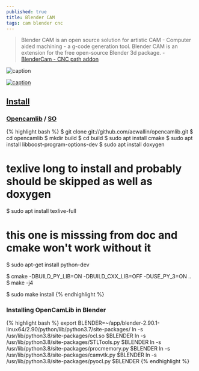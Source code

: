 ```yaml
---
published: true
title: Blender CAM
tags: cam blender cnc
---
```

> Blender CAM is an open source solution for artistic CAM - Computer aided machining - a g-code generation tool. Blender CAM is an extension for the free open-source Blender 3d package. - [BlenderCam - CNC path addon](https://github.com/vilemduha/blendercam)

![caption](https://cloud.githubusercontent.com/assets/648108/12375710/7a24b868-bca6-11e5-99a8-8c8c02e89724.png)

[![caption](https://img.youtube.com/vi/jR8jt6dJPfE/0.jpg)](https://www.youtube.com/watch?v=jR8jt6dJPfE)

## [Install](https://github.com/vilemduha/blendercam/wiki/Install-opencamlib-into-blender-2.80-and-2.90-on-linux)
### [Opencamlib](https://github.com/aewallin/opencamlib) / [SO](https://stackoverflow.com/questions/24174394/cmake-is-not-able-to-find-python-libraries)
{% highlight bash %}
$ git clone git://github.com/aewallin/opencamlib.git
$ cd opencamlib
$ mkdir build
$ cd build
$ sudo apt install cmake
$ sudo apt install libboost-program-options-dev
$ sudo apt install doxygen
# texlive long to install and probably should be skipped as well as doxygen
$ sudo apt install texlive-full
# this one is misssing from doc and cmake won't work without it
$ sudo apt-get install python-dev

$ cmake -DBUILD_PY_LIB=ON -DBUILD_CXX_LIB=OFF -DUSE_PY_3=ON ..
$ make -j4

$ sudo make install
{% endhighlight %}

### Installing OpenCamLib in Blender
{% highlight bash %}
export BLENDER=~/app/blender-2.90.1-linux64/2.90/python/lib/python3.7/site-packages/
ln -s /usr/lib/python3.8/site-packages/ocl.so $BLENDER
ln -s /usr/lib/python3.8/site-packages/STLTools.py $BLENDER
ln -s /usr/lib/python3.8/site-packages/procmemory.py $BLENDER
ln -s /usr/lib/python3.8/site-packages/camvtk.py $BLENDER
ln -s /usr/lib/python3.8/site-packages/pyocl.py $BLENDER
{% endhighlight %}